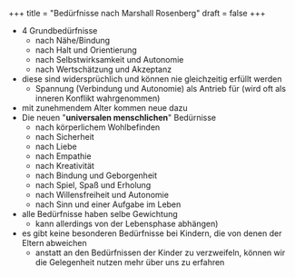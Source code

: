 +++
title = "Bedürfnisse nach Marshall Rosenberg"
draft = false
+++

-   4 Grundbedürfnisse
    -   nach Nähe/Bindung
    -   nach Halt und Orientierung
    -   nach Selbstwirksamkeit und Autonomie
    -   nach Wertschätzung und Akzeptanz
-   diese sind widersprüchlich und können nie gleichzeitig erfüllt werden
    -   Spannung (Verbindung und Autonomie) als Antrieb für (wird oft als inneren Konflikt wahrgenommen)
-   mit zunehmendem Alter kommen neue dazu
-   Die neuen "**universalen menschlichen**" Bedürnisse
    -   nach körperlichem Wohlbefinden
    -   nach Sicherheit
    -   nach Liebe
    -   nach Empathie
    -   nach Kreativität
    -   nach Bindung und Geborgenheit
    -   nach Spiel, Spaß und Erholung
    -   nach Willensfreiheit und Autonomie
    -   nach Sinn und einer Aufgabe im Leben
-   alle Bedürfnisse haben selbe Gewichtung
    -   kann allerdings von der Lebensphase abhängen)
-   es gibt keine besonderen Bedürfnisse bei Kindern, die von denen der Eltern abweichen
    -   anstatt an den Bedürfnissen der Kinder zu verzweifeln, können wir die Gelegenheit nutzen mehr über uns zu erfahren
